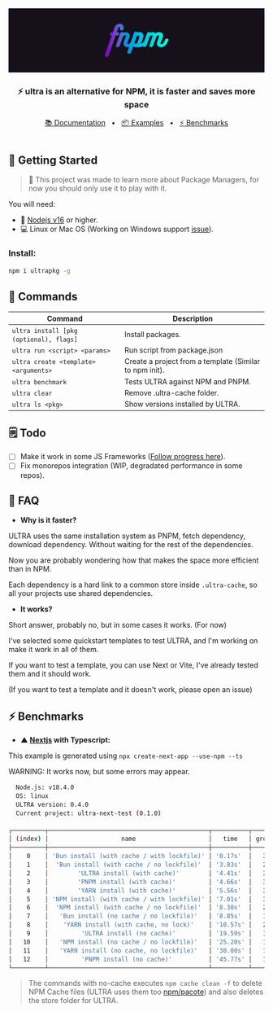 <div align="center">
  <a href="https://ultra.vercel.app/">
  <img src="apps/landing/public/images/banner_gh.jpg" />
  </a>
  <p><h3><strong>⚡ <strong>ultra</strong> is an alternative for NPM, it is faster and saves more space</strong></h3></p>
  <a href="https://ultra.vercel.app/docs/get-started">📚 Documentation</a>
  <span>&nbsp;&nbsp;•&nbsp;&nbsp;</span>
  <a href="https://github.com/nachoaldamav/ultra/tree/main/examples">📦 Examples</a>
  <span>&nbsp;&nbsp;•&nbsp;&nbsp;</span>
  <a href="#-benchmarks">⚡ Benchmarks</a>
  <br /><br />

</div>

## 🚀 Getting Started

> 🚧 This project was made to learn more about Package Managers, for now you should only use it to play with it.

You will need:

- 🍃 [Nodejs v16](https://nodejs.org/en/) or higher.
- 💻 Linux or Mac OS (Working on Windows support [issue](https://github.com/nachoaldamav/ultra/issues/40)).

### **Install:**

```bash
npm i ultrapkg -g
```

## 🔭 Commands

| Command                                | Description                                             |
| -------------------------------------- | ------------------------------------------------------- |
| `ultra install [pkg (optional), flags]` | Install packages.                                       |
| `ultra run <script> <params>`           | Run script from package.json                            |
| `ultra create <template> <arguments>`   | Create a project from a template (Similar to npm init). |
| `ultra benchmark`                       | Tests ULTRA against NPM and PNPM.                        |
| `ultra clear`                           | Remove .ultra-cache folder.                              |
| `ultra ls <pkg>`                        | Show versions installed by ULTRA.                        |

## 🗒️ Todo

- [ ] Make it work in some JS Frameworks ([Follow progress here](https://github.com/nachoaldamav/ultra/issues?q=is%3Aissue+is%3Aopen+label%3Aframeworks)).
- [ ] Fix monorepos integration (WIP, degradated performance in some repos).

## 🤔 FAQ

- **Why is it faster?**

ULTRA uses the same installation system as PNPM, fetch dependency, download dependency. Without waiting for the rest of the dependencies.

Now you are probably wondering how that makes the space more efficient than in NPM.

Each dependency is a hard link to a common store inside `.ultra-cache`, so all your projects use shared dependencies.

- **It works?**

Short answer, probably no, but in some cases it works. (For now)

I've selected some quickstart templates to test ULTRA, and I'm working on make it work in all of them.

If you want to test a template, you can use Next or Vite, I've already tested them and it should work.

(If you want to test a template and it doesn't work, please open an issue)

## ⚡ Benchmarks

- **▲ [Nextjs](https://nextjs.org/) with Typescript:**

This example is generated using `npx create-next-app --use-npm --ts`

WARNING: It works now, but some errors may appear.

```bash
  Node.js: v18.4.0
  OS: linux
  ULTRA version: 0.4.0
  Current project: ultra-next-test (0.1.0)

┌─────────┬────────────────────────────────────────────┬──────────┬───────┐
│ (index) │                    name                    │   time   │ group │
├─────────┼────────────────────────────────────────────┼──────────┼───────┤
│    0    │ 'Bun install (with cache / with lockfile)' │ '0.17s'  │   3   │
│    1    │  'Bun install (with cache / no lockfile)'  │ '3.83s'  │   2   │
│    2    │        'ULTRA install (with cache)'        │ '4.41s'  │   3   │
│    3    │        'PNPM install (with cache)'         │ '4.66s'  │   3   │
│    4    │        'YARN install (with cache)'         │ '5.56s'  │   3   │
│    5    │ 'NPM install (with cache / with lockfile)' │ '7.01s'  │   3   │
│    6    │  'NPM install (with cache / no lockfile)'  │ '8.30s'  │   2   │
│    7    │   'Bun install (no cache / no lockfile)'   │ '8.85s'  │   1   │
│    8    │    'YARN install (with cache, no lock)'    │ '10.57s' │   2   │
│    9    │         'ULTRA install (no cache)'         │ '19.59s' │   1   │
│   10    │   'NPM install (no cache / no lockfile)'   │ '25.20s' │   1   │
│   11    │   'YARN install (no cache, no lockfile)'   │ '30.00s' │   1   │
│   12    │         'PNPM install (no cache)'          │ '45.77s' │   1   │
└─────────┴────────────────────────────────────────────┴──────────┴───────┘
```

> The commands with no-cache executes `npm cache clean -f` to delete NPM Cache files (ULTRA uses them too [npm/pacote](https://github.com/npm/pacote)) and also deletes the store folder for ULTRA.
